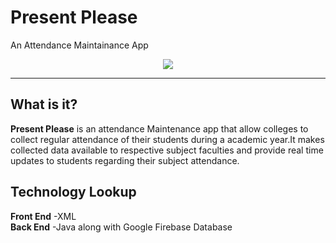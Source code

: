 # Present Please  
An Attendance Maintainance App  


<div align="center">
  <img src="https://github.com/SamyadeepBhowmick/FINALPROJECT1_0/blob/master/app/src/main/icon-web.png"><br>
</div>

-----------------



## What is it?  
**Present Please** is an attendance Maintenance app that allow colleges to collect regular attendance of their students during a academic year.It makes collected data available to respective subject faculties and provide real time updates to students regarding their subject attendance.      
## Technology Lookup  
**Front End** -XML   
**Back End** -Java along with Google Firebase Database
